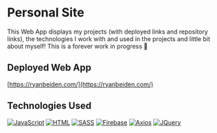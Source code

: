# Personal Site
This Web App displays my projects (with deployed links and repository links), the technologies I work with and used in the projects and little bit about myself! This is a forever work in progress 🚀

## Deployed Web App

[https://ryanbeiden.com/](https://ryanbeiden.com/)

## Technologies Used
[![JavaScript](https://img.shields.io/badge/-JavaScript-2c9fcc?style=flat-square)](#) [![HTML](https://img.shields.io/badge/-HTML-2c9fcc?style=flat-square)](#) [![SASS](https://img.shields.io/badge/-SASS-2c9fcc?style=flat-square)](#) [![Firebase](https://img.shields.io/badge/-Firebase-2c9fcc?style=flat-square)](#) [![Axios](https://img.shields.io/badge/-Axios-2c9fcc?style=flat-square)](#) [![JQuery](https://img.shields.io/badge/-JQuery-2c9fcc?style=flat-square)](#)

